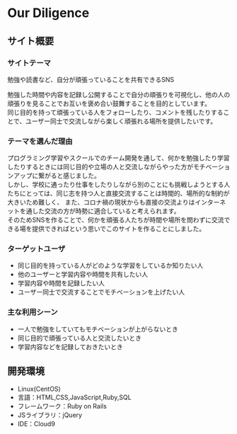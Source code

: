 # Our Diligence

## サイト概要
### サイトテーマ
勉強や読書など、自分が頑張っていることを共有できるSNS

勉強した時間や内容を記録し公開することで自分の頑張りを可視化し、他の人の頑張りを見ることでお互いを褒め合い鼓舞することを目的としています。<br>
同じ目的を持って頑張っている人をフォローしたり、コメントを残したりすることで、ユーザー同士で交流しながら楽しく頑張れる場所を提供したいです。

### テーマを選んだ理由
プログラミング学習やスクールでのチーム開発を通して、何かを勉強したり学習したりするときには同じ目的や立場の人と交流しながらやった方がモチベーションアップに繋がると感じました。<br>
しかし、学校に通ったり仕事をしたりしながら別のことにも挑戦しようとする人たちにとっては、同じ志を持つ人と直接交流することは時間的、場所的な制約が大きいため難しく、
また、コロナ禍の現状からも直接の交流よりはインターネットを通した交流の方が時勢に適合していると考えられます。<br>
そのためSNSを作ることで、何かを頑張る人たちが時間や場所を問わずに交流できる場を提供できればという思いでこのサイトを作ることにしました。

### ターゲットユーザ
- 同じ目的を持っている人がどのような学習をしているか知りたい人
- 他のユーザーと学習内容や時間を共有したい人
- 学習内容や時間を記録したい人
- ユーザー同士で交流することでモチベーションを上げたい人

### 主な利用シーン
- 一人で勉強をしていてもモチベーションが上がらないとき
- 同じ目的で頑張っている人と交流したいとき
- 学習内容などを記録しておきたいとき

## 開発環境
- Linux(CentOS)
- 言語：HTML,CSS,JavaScript,Ruby,SQL
- フレームワーク：Ruby on Rails
- JSライブラリ：jQuery
- IDE：Cloud9

